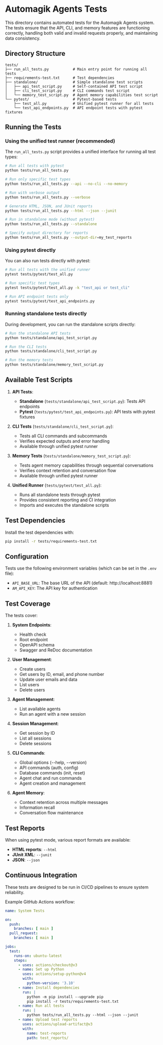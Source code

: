 # Automagik Agents Tests

This directory contains automated tests for the Automagik Agents system. The tests ensure that the API, CLI, and memory features are functioning correctly, handling both valid and invalid requests properly, and maintaining data consistency.

## Directory Structure

```
tests/
├── run_all_tests.py           # Main entry point for running all tests
├── requirements-test.txt      # Test dependencies
├── standalone/                # Simple standalone test scripts
│   ├── api_test_script.py     # Self-contained API test script
│   ├── cli_test_script.py     # CLI commands test script
│   └── memory_test_script.py  # Agent memory capabilities test script
└── pytest/                    # Pytest-based tests
    ├── test_all.py            # Unified pytest runner for all tests
    └── test_api_endpoints.py  # API endpoint tests with pytest fixtures
```

## Running the Tests

### Using the unified test runner (recommended)

The `run_all_tests.py` script provides a unified interface for running all test types:

```bash
# Run all tests with pytest
python tests/run_all_tests.py

# Run only specific test types
python tests/run_all_tests.py --api --no-cli --no-memory

# Run with verbose output
python tests/run_all_tests.py --verbose

# Generate HTML, JSON, and JUnit reports
python tests/run_all_tests.py --html --json --junit

# Run in standalone mode (without pytest)
python tests/run_all_tests.py --standalone

# Specify output directory for reports
python tests/run_all_tests.py --output-dir=my_test_reports
```

### Using pytest directly

You can also run tests directly with pytest:

```bash
# Run all tests with the unified runner
pytest tests/pytest/test_all.py

# Run specific test types
pytest tests/pytest/test_all.py -k "test_api or test_cli"

# Run API endpoint tests only
pytest tests/pytest/test_api_endpoints.py
```

### Running standalone tests directly

During development, you can run the standalone scripts directly:

```bash
# Run the standalone API tests
python tests/standalone/api_test_script.py

# Run the CLI tests
python tests/standalone/cli_test_script.py

# Run the memory tests
python tests/standalone/memory_test_script.py
```

## Available Test Scripts

1. **API Tests**:
   - **Standalone** (`tests/standalone/api_test_script.py`): Tests API endpoints
   - **Pytest** (`tests/pytest/test_api_endpoints.py`): API tests with pytest fixtures

2. **CLI Tests** (`tests/standalone/cli_test_script.py`):
   - Tests all CLI commands and subcommands
   - Verifies expected outputs and error handling
   - Available through unified pytest runner

3. **Memory Tests** (`tests/standalone/memory_test_script.py`):
   - Tests agent memory capabilities through sequential conversations
   - Verifies context retention and conversation flow
   - Available through unified pytest runner

4. **Unified Runner** (`tests/pytest/test_all.py`):
   - Runs all standalone tests through pytest
   - Provides consistent reporting and CI integration
   - Imports and executes the standalone scripts

## Test Dependencies

Install the test dependencies with:

```bash
pip install -r tests/requirements-test.txt
```

## Configuration

Tests use the following environment variables (which can be set in the `.env` file):

- `API_BASE_URL`: The base URL of the API (default: http://localhost:8881)
- `AM_API_KEY`: The API key for authentication

## Test Coverage

The tests cover:

1. **System Endpoints**:
   - Health check
   - Root endpoint
   - OpenAPI schema
   - Swagger and ReDoc documentation

2. **User Management**:
   - Create users
   - Get users by ID, email, and phone number
   - Update user emails and data
   - List users
   - Delete users

3. **Agent Management**:
   - List available agents
   - Run an agent with a new session

4. **Session Management**:
   - Get session by ID
   - List all sessions
   - Delete sessions

5. **CLI Commands**:
   - Global options (--help, --version)
   - API commands (auth, config)
   - Database commands (init, reset)
   - Agent chat and run commands
   - Agent creation and management

6. **Agent Memory**:
   - Context retention across multiple messages
   - Information recall
   - Conversation flow maintenance

## Test Reports

When using pytest mode, various report formats are available:

- **HTML reports**: `--html`
- **JUnit XML**: `--junit`
- **JSON**: `--json`

## Continuous Integration

These tests are designed to be run in CI/CD pipelines to ensure system reliability.

Example GitHub Actions workflow:

```yaml
name: System Tests

on:
  push:
    branches: [ main ]
  pull_request:
    branches: [ main ]

jobs:
  test:
    runs-on: ubuntu-latest
    steps:
      - uses: actions/checkout@v3
      - name: Set up Python
        uses: actions/setup-python@v4
        with:
          python-version: '3.10'
      - name: Install dependencies
        run: |
          python -m pip install --upgrade pip
          pip install -r tests/requirements-test.txt
      - name: Run all tests
        run: |
          python tests/run_all_tests.py --html --json --junit
      - name: Upload test reports
        uses: actions/upload-artifact@v3
        with:
          name: test-reports
          path: test_reports/
``` 